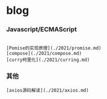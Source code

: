 blog
====

### Javascript/ECMAScript
```

[Pomise的实现原理](./2021/promise.md)
[compose](./2021/compose.md)
[curry柯里化](./2021/curring.md)
```
[Pomise的实现原理]: ./2021/promise.md



### 其他
	[axios源码解读](./2021/axios.md)



